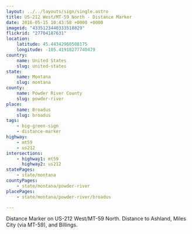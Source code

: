 ```yaml
---
layout: ../../layouts/sign/single.astro
title: US-212 West/MT-59 North - Distance Marker
date: 2016-05-15 10:43:58 +0000 +0000
imageid: "4335123440333518829"
flickrid: "27704187631"
location:
    latitude: 45.44342960508175
    longitude: -105.41918277740479
country:
    name: United States
    slug: united-states
state:
    name: Montana
    slug: montana
county:
    name: Powder River County
    slug: powder-river
place:
    name: Broadus
    slug: broadus
tags:
    - big-green-sign
    - distance-marker
highway:
    - mt59
    - us212
intersections:
    - highway1: mt59
      highway2: us212
statePages:
    - state/montana
countyPages:
    - state/montana/powder-river
placePages:
    - state/montana/powder-river/broadus

---
```

Distance Marker on US-212 West/MT-59 North.  Distance to Ashland, Miles City (via MT-59), and Billings.